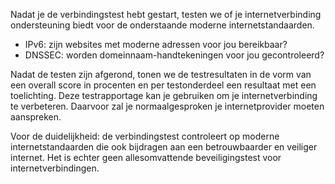 Nadat je de verbindingstest hebt gestart, testen we of je internetverbinding ondersteuning biedt voor de onderstaande moderne internetstandaarden.
* IPv6: zijn websites met moderne adressen voor jou bereikbaar?
* DNSSEC: worden domeinnaam-handtekeningen voor jou gecontroleerd?

Nadat de testen zijn afgerond, tonen we de testresultaten in de vorm van een overall score in procenten en per testonderdeel een resultaat met een toelichting. Deze testrapportage kan je gebruiken om je internetverbinding te verbeteren. Daarvoor zal je normaalgesproken je internetprovider moeten aanspreken.

Voor de duidelijkheid: de verbindingstest controleert op moderne internetstandaarden die ook bijdragen aan een betrouwbaarder en veiliger internet. Het is echter geen allesomvattende beveiligingstest voor internetverbindingen.
